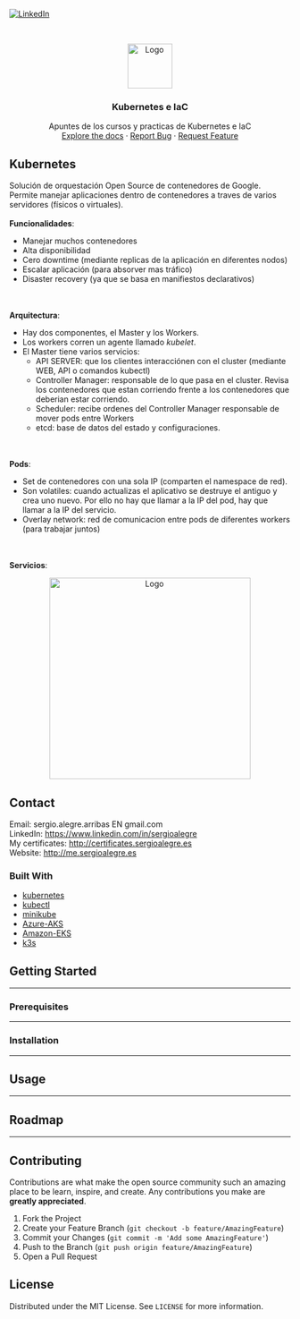 <!--
REEMPLAZAR: Buscador-Ajax-similar-a-Google, TITULO, DESCRIPCION, DESCRIPCION2, DEMO, TECNOLOGIAS
-->
[![LinkedIn][linkedin-shield]][linkedin-url]

<!-- PROJECT LOGO -->
<br />
<p align="center">
  <a href="https://github.com/sergioalegre/Kubernetes">
    <img src="http://sergioalegre.es/logo.JPG" alt="Logo" width="80" height="80">
  </a>

  <h3 align="center"><!-- TITULO -->Kubernetes e IaC</h3>

  <p align="center">
    <!-- DESCRIPCION -->Apuntes de los cursos y practicas de Kubernetes e IaC
    <br />
    <a href="https://github.com/sergioalegre/Kubernetes">Explore the docs</a>
    <!-- DEMO<a href="http://sergioalegre.es/Programacion/_BuscadorAJAX/">View Demo</a> -->
    ·
    <a href="https://github.com/sergioalegre/Kubernetes/issues">Report Bug</a>
    ·
    <a href="https://github.com/sergioalegre/Kubernetes/issues">Request Feature</a>
  </p>
</p>

## Kubernetes
<!-- DESCRIPCION2 --> <!-- DEMO -->
Solución de orquestación Open Source de contenedores de Google. Permite manejar aplicaciones dentro de contenedores a traves de varios servidores (físicos o virtuales).
<br /><br />
**Funcionalidades**:
- Manejar muchos contenedores
- Alta disponibilidad
- Cero downtime (mediante replicas de la aplicación en diferentes nodos)
- Escalar aplicación (para absorver mas tráfico)
- Disaster recovery (ya que se basa en manifiestos declarativos)

<br /><br />
**Arquitectura**:
- Hay dos componentes, el Master y los Workers.
- Los workers corren un agente llamado *kubelet*.
- El Master tiene varios servicios:
  - API SERVER: que los clientes interacciónen con el cluster (mediante WEB, API o comandos kubectl)
  - Controller Manager: responsable de lo que pasa en el cluster. Revisa los contenedores que estan corriendo frente a los contenedores que deberian estar corriendo.
  - Scheduler: recibe ordenes del Controller Manager responsable de mover pods entre Workers
  - etcd: base de datos del estado y configuraciones.

<br /><br />
**Pods**:
- Set de contenedores con una sola IP (comparten el namespace de red).
- Son volatiles: cuando actualizas el aplicativo se destruye el antiguo y crea uno nuevo. Por ello no hay que llamar a la IP del pod, hay que llamar a la IP del servicio.
- Overlay network: red de comunicacion entre pods de diferentes workers (para trabajar juntos)

<br /><br />
**Servicios**:

<p align="center">
  <a href="https://github.com/sergioalegre/Kubernetes">
    <img src="http://sergioalegre.es/Programacion/_BuscadorAJAX/captura.PNG" alt="Logo" width="360" height="">
  </a>
</p>

## Contact
Email: sergio.alegre.arribas EN gmail.com
<br>
LinkedIn: https://www.linkedin.com/in/sergioalegre
<br>
My certificates: http://certificates.sergioalegre.es
<br>
Website: http://me.sergioalegre.es

### Built With
<!-- TECNOLOGIAS -->
* [kubernetes](kubernetes)
* [kubectl](kubectl)
* [minikube](minikube)
* [Azure-AKS](Azure-AKS)
* [Amazon-EKS](Amazon-EKS)
* [k3s](k3s)

## Getting Started
---

### Prerequisites
---

### Installation
---

## Usage
---

## Roadmap
---

## Contributing
Contributions are what make the open source community such an amazing place to be learn, inspire, and create. Any contributions you make are **greatly appreciated**.

1. Fork the Project
2. Create your Feature Branch (`git checkout -b feature/AmazingFeature`)
3. Commit your Changes (`git commit -m 'Add some AmazingFeature'`)
4. Push to the Branch (`git push origin feature/AmazingFeature`)
5. Open a Pull Request

## License
Distributed under the MIT License. See `LICENSE` for more information.


[linkedin-shield]: https://img.shields.io/badge/-LinkedIn-black.svg?style=flat-square&logo=linkedin&colorB=555
[linkedin-url]: https://linkedin.com/in/sergioalegre
